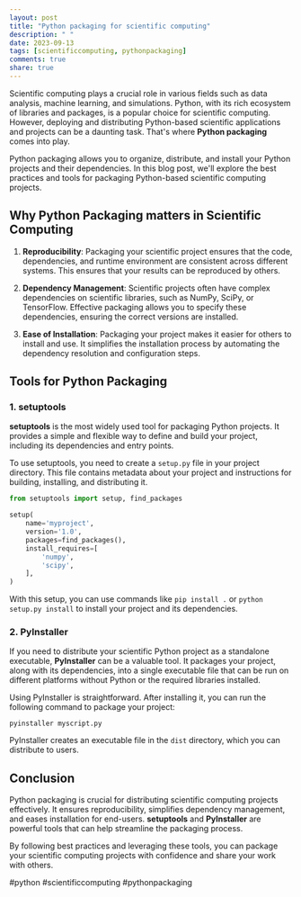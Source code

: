 ```yaml
---
layout: post
title: "Python packaging for scientific computing"
description: " "
date: 2023-09-13
tags: [scientificcomputing, pythonpackaging]
comments: true
share: true
---
```


Scientific computing plays a crucial role in various fields such as data analysis, machine learning, and simulations. Python, with its rich ecosystem of libraries and packages, is a popular choice for scientific computing. However, deploying and distributing Python-based scientific applications and projects can be a daunting task. That's where **Python packaging** comes into play. 

Python packaging allows you to organize, distribute, and install your Python projects and their dependencies. In this blog post, we'll explore the best practices and tools for packaging Python-based scientific computing projects.

## Why Python Packaging matters in Scientific Computing

1. **Reproducibility**: Packaging your scientific project ensures that the code, dependencies, and runtime environment are consistent across different systems. This ensures that your results can be reproduced by others.

2. **Dependency Management**: Scientific projects often have complex dependencies on scientific libraries, such as NumPy, SciPy, or TensorFlow. Effective packaging allows you to specify these dependencies, ensuring the correct versions are installed.

3. **Ease of Installation**: Packaging your project makes it easier for others to install and use. It simplifies the installation process by automating the dependency resolution and configuration steps.

## Tools for Python Packaging

### 1. setuptools

**setuptools** is the most widely used tool for packaging Python projects. It provides a simple and flexible way to define and build your project, including its dependencies and entry points.

To use setuptools, you need to create a `setup.py` file in your project directory. This file contains metadata about your project and instructions for building, installing, and distributing it.

```python
from setuptools import setup, find_packages

setup(
    name='myproject',
    version='1.0',
    packages=find_packages(),
    install_requires=[
        'numpy',
        'scipy',
    ],
)
```

With this setup, you can use commands like `pip install .` or `python setup.py install` to install your project and its dependencies.

### 2. PyInstaller

If you need to distribute your scientific Python project as a standalone executable, **PyInstaller** can be a valuable tool. It packages your project, along with its dependencies, into a single executable file that can be run on different platforms without Python or the required libraries installed.

Using PyInstaller is straightforward. After installing it, you can run the following command to package your project:

```
pyinstaller myscript.py
```

PyInstaller creates an executable file in the `dist` directory, which you can distribute to users.

## Conclusion

Python packaging is crucial for distributing scientific computing projects effectively. It ensures reproducibility, simplifies dependency management, and eases installation for end-users. **setuptools** and **PyInstaller** are powerful tools that can help streamline the packaging process.

By following best practices and leveraging these tools, you can package your scientific computing projects with confidence and share your work with others. 

#python #scientificcomputing #pythonpackaging